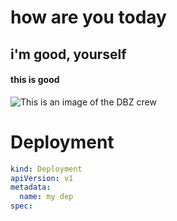 # how are you today
## i'm good, yourself
#### this is good

![This is an image of the DBZ crew](https://images.alphacoders.com/605/605799.jpg)

# Deployment
``` YAML
kind: Deployment
apiVersion: v1
metadata:
  name: my dep
spec:
```

